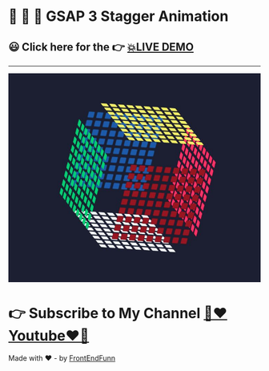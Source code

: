 # 🙈 🙉 🙊 GSAP 3 Stagger Animation

## 😃 Click here for the 👉 [💥LIVE DEMO](https://frontendfunn.github.io/Gsap-3-Stagger-Animations/)

---

![image](images/preview.JPG)

# 👉 Subscribe to My Channel [💙❤️Youtube❤️💙](https://www.youtube.com/channel/UCpOHt5d6GG-mvo-_pU06rhQ?sub_confirmation=1)

Made with ❤️ - by [FrontEndFunn](https://www.youtube.com/channel/UCpOHt5d6GG-mvo-_pU06rhQ?sub_confirmation=1)
